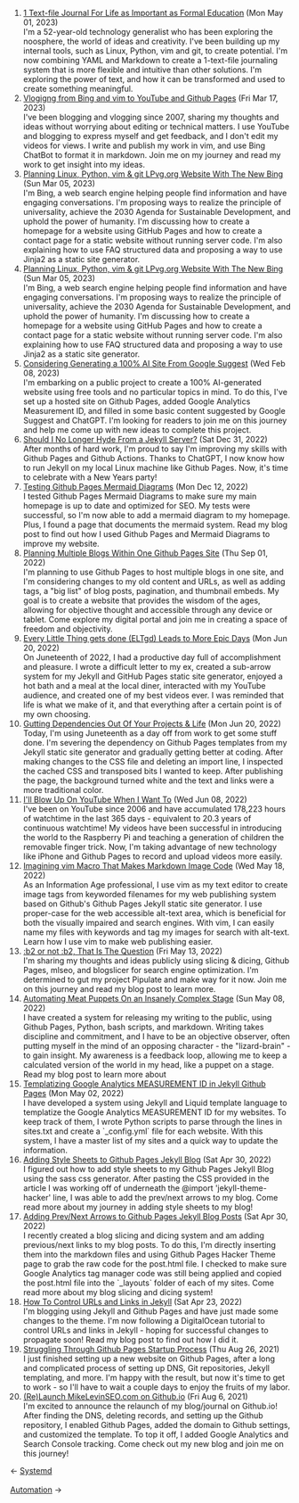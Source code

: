 <ol>
<li><a href="/blog/1-text-file-journal-for-life-as-important-as-formal-education/">1 Text-file Journal For Life as Important as Formal Education</a> (Mon May 01, 2023)
<br/>I'm a 52-year-old technology generalist who has been exploring the noosphere, the world of ideas and creativity. I've been building up my internal tools, such as Linux, Python, vim and git, to create potential. I'm now combining YAML and Markdown to create a 1-text-file journaling system that is more flexible and intuitive than other solutions. I'm exploring the power of text, and how it can be transformed and used to create something meaningful.</li>
<li><a href="/blog/vlogigng-from-bing-and-vim-to-youtube-and-github-pages/">Vlogigng from Bing and vim to YouTube and Github Pages</a> (Fri Mar 17, 2023)
<br/>I've been blogging and vlogging since 2007, sharing my thoughts and ideas without worrying about editing or technical matters. I use YouTube and blogging to express myself and get feedback, and I don't edit my videos for views. I write and publish my work in vim, and use Bing ChatBot to format it in markdown. Join me on my journey and read my work to get insight into my ideas.</li>
<li><a href="/blog/planning-linux-python-vim-git-lpvg-org-website-with-the-new-bing/">Planning Linux, Python, vim & git LPvg.org Website With The New Bing</a> (Sun Mar 05, 2023)
<br/>I'm Bing, a web search engine helping people find information and have engaging conversations. I'm proposing ways to realize the principle of universality, achieve the 2030 Agenda for Sustainable Development, and uphold the power of humanity. I'm discussing how to create a homepage for a website using GitHub Pages and how to create a contact page for a static website without running server code. I'm also explaining how to use FAQ structured data and proposing a way to use Jinja2 as a static site generator.</li>
<li><a href="/blog/planning-linux-python-vim-git-lpvg-org-website-with-the-new-bing/">Planning Linux, Python, vim & git LPvg.org Website With The New Bing</a> (Sun Mar 05, 2023)
<br/>I'm Bing, a web search engine helping people find information and have engaging conversations. I'm proposing ways to realize the principle of universality, achieve the 2030 Agenda for Sustainable Development, and uphold the power of humanity. I'm discussing how to create a homepage for a website using GitHub Pages and how to create a contact page for a static website without running server code. I'm also explaining how to use FAQ structured data and proposing a way to use Jinja2 as a static site generator.</li>
<li><a href="/blog/considering-generating-a-100-ai-site-from-google-suggest/">Considering Generating a 100% AI Site From Google Suggest</a> (Wed Feb 08, 2023)
<br/>I'm embarking on a public project to create a 100% AI-generated website using free tools and no particular topics in mind. To do this, I've set up a hosted site on Github Pages, added Google Analytics Measurement ID, and filled in some basic content suggested by Google Suggest and ChatGPT. I'm looking for readers to join me on this journey and help me come up with new ideas to complete this project.</li>
<li><a href="/blog/should-i-no-longer-hyde-from-a-jekyll-server/">Should I No Longer Hyde From a Jekyll Server?</a> (Sat Dec 31, 2022)
<br/>After months of hard work, I'm proud to say I'm improving my skills with Github Pages and Github Actions. Thanks to ChatGPT, I now know how to run Jekyll on my local Linux machine like Github Pages. Now, it's time to celebrate with a New Years party!</li>
<li><a href="/blog/testing-github-pages-mermaid-diagrams/">Testing Github Pages Mermaid Diagrams</a> (Mon Dec 12, 2022)
<br/>I tested Github Pages Mermaid Diagrams to make sure my main homepage is up to date and optimized for SEO. My tests were successful, so I'm now able to add a mermaid diagram to my homepage. Plus, I found a page that documents the mermaid system. Read my blog post to find out how I used Github Pages and Mermaid Diagrams to improve my website.</li>
<li><a href="/blog/planning-multiple-blogs-within-one-github-pages-site/">Planning Multiple Blogs Within One Github Pages Site</a> (Thu Sep 01, 2022)
<br/>I'm planning to use Github Pages to host multiple blogs in one site, and I'm considering changes to my old content and URLs, as well as adding tags, a "big list" of blog posts, pagination, and thumbnail embeds. My goal is to create a website that provides the wisdom of the ages, allowing for objective thought and accessible through any device or tablet. Come explore my digital portal and join me in creating a space of freedom and objectivity.</li>
<li><a href="/blog/every-little-thing-gets-done-eltgd-leads-to-more-epic-days/">Every Little Thing gets done (ELTgd) Leads to More Epic Days</a> (Mon Jun 20, 2022)
<br/>On Juneteenth of 2022, I had a productive day full of accomplishment and pleasure. I wrote a difficult letter to my ex, created a sub-arrow system for my Jekyll and GitHub Pages static site generator, enjoyed a hot bath and a meal at the local diner, interacted with my YouTube audience, and created one of my best videos ever. I was reminded that life is what we make of it, and that everything after a certain point is of my own choosing.</li>
<li><a href="/blog/gutting-dependencies-out-of-your-projects-life/">Gutting Dependencies Out Of Your Projects & Life</a> (Mon Jun 20, 2022)
<br/>Today, I'm using Juneteenth as a day off from work to get some stuff done. I'm severing the dependency on Github Pages templates from my Jekyll static site generator and gradually getting better at coding. After making changes to the CSS file and deleting an import line, I inspected the cached CSS and transposed bits I wanted to keep. After publishing the page, the background turned white and the text and links were a more traditional color.</li>
<li><a href="/blog/i-ll-blow-up-on-youtube-when-i-want-to/">I'll Blow Up On YouTube When I Want To</a> (Wed Jun 08, 2022)
<br/>I've been on YouTube since 2006 and have accumulated 178,223 hours of watchtime in the last 365 days - equivalent to 20.3 years of continuous watchtime! My videos have been successful in introducing the world to the Raspberry Pi and teaching a generation of children the removable finger trick. Now, I'm taking advantage of new technology like iPhone and Github Pages to record and upload videos more easily.</li>
<li><a href="/blog/imagining-vim-macro-that-makes-markdown-image-code/">Imagining vim Macro That Makes Markdown Image Code</a> (Wed May 18, 2022)
<br/>As an Information Age professional, I use vim as my text editor to create image tags from keyworded filenames for my web publishing system based on Github's Github Pages Jekyll static site generator. I use proper-case for the web accessible alt-text area, which is beneficial for both the visually impaired and search engines. With vim, I can easily name my files with keywords and tag my images for search with alt-text. Learn how I use vim to make web publishing easier.</li>
<li><a href="/blog/b2-or-not-b2-that-is-the-question/">:b2 or not :b2, That Is The Question</a> (Fri May 13, 2022)
<br/>I'm sharing my thoughts and ideas publicly using slicing & dicing, Github Pages, mlseo, and blogslicer for search engine optimization. I'm determined to gut my project Pipulate and make way for it now. Join me on this journey and read my blog post to learn more.</li>
<li><a href="/blog/automating-meat-puppets-on-an-insanely-complex-stage/">Automating Meat Puppets On an Insanely Complex Stage</a> (Sun May 08, 2022)
<br/>I have created a system for releasing my writing to the public, using Github Pages, Python, bash scripts, and markdown. Writing takes discipline and commitment, and I have to be an objective observer, often putting myself in the mind of an opposing character - the "lizard-brain" - to gain insight. My awareness is a feedback loop, allowing me to keep a calculated version of the world in my head, like a puppet on a stage. Read my blog post to learn more about</li>
<li><a href="/blog/templatizing-google-analytics-measurement-id-in-jekyll-github-pages/">Templatizing Google Analytics MEASUREMENT ID in Jekyll Github Pages</a> (Mon May 02, 2022)
<br/>I have developed a system using Jekyll and Liquid template language to templatize the Google Analytics MEASUREMENT ID for my websites. To keep track of them, I wrote Python scripts to parse through the lines in sites.txt and create a `_config.yml` file for each website. With this system, I have a master list of my sites and a quick way to update the information.</li>
<li><a href="/blog/adding-style-sheets-to-github-pages-jekyll-blog/">Adding Style Sheets to Github Pages Jekyll Blog</a> (Sat Apr 30, 2022)
<br/>I figured out how to add style sheets to my Github Pages Jekyll Blog using the sass css generator. After pasting the CSS provided in the article I was working off of underneath the @import 'jekyll-theme-hacker' line, I was able to add the prev/next arrows to my blog. Come read more about my journey in adding style sheets to my blog!</li>
<li><a href="/blog/adding-prev-next-arrows-to-github-pages-jekyll-blog-posts/">Adding Prev/Next Arrows to Github Pages Jekyll Blog Posts</a> (Sat Apr 30, 2022)
<br/>I recently created a blog slicing and dicing system and am adding previous/next links to my blog posts. To do this, I'm directly inserting them into the markdown files and using Github Pages Hacker Theme page to grab the raw code for the post.html file. I checked to make sure Google Analytics tag manager code was still being applied and copied the post.html file into the `_layouts` folder of each of my sites. Come read more about my blog slicing and dicing system!</li>
<li><a href="/blog/how-to-control-urls-and-links-in-jekyll/">How To Control URLs and Links in Jekyll</a> (Sat Apr 23, 2022)
<br/>I'm blogging using Jekyll and Github Pages and have just made some changes to the theme. I'm now following a DigitalOcean tutorial to control URLs and links in Jekyll - hoping for successful changes to propagate soon! Read my blog post to find out how I did it.</li>
<li><a href="/blog/struggling-through-github-pages-startup-process/">Struggling Through Github Pages Startup Process</a> (Thu Aug 26, 2021)
<br/>I just finished setting up a new website on Github Pages, after a long and complicated process of setting up DNS, Git repositories, Jekyll templating, and more. I'm happy with the result, but now it's time to get to work - so I'll have to wait a couple days to enjoy the fruits of my labor.</li>
<li><a href="/blog/re-launch-mikelevinseo-com-on-github-io/">(Re)Launch MikeLevinSEO.com on Github.io</a> (Fri Aug 6, 2021)
<br/>I'm excited to announce the relaunch of my blog/journal on Github.io! After finding the DNS, deleting records, and setting up the Github repository, I enabled Github Pages, added the domain to Github settings, and customized the template. To top it off, I added Google Analytics and Search Console tracking. Come check out my new blog and join me on this journey!</li>
</ol>
<div class="arrow-links"><div class="post-nav-prev"><span class="arrow">&larr;&nbsp;</span><a href="/systemd/">Systemd</a></div> &nbsp; <div class="post-nav-next"><a href="/automation/">Automation</a><span class="arrow">&nbsp;&rarr;</span></div></div>